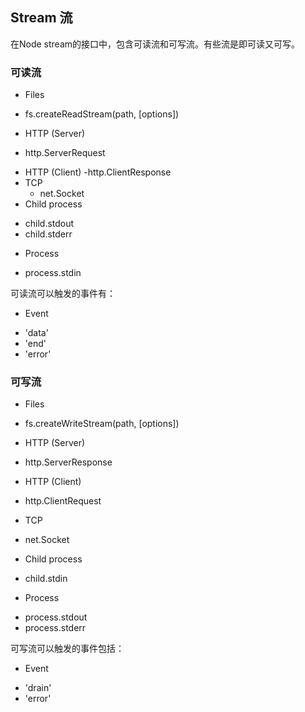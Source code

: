 
## Stream 流

在Node stream的接口中，包含可读流和可写流。有些流是即可读又可写。


### 可读流

* Files
 - fs.createReadStream(path, [options])
* HTTP (Server)
 - http.ServerRequest
* HTTP (Client)
  -http.ClientResponse
* TCP
  - net.Socket
* Child process
 - child.stdout
 - child.stderr
* Process
 - process.stdin

可读流可以触发的事件有：

* Event
 - 'data'
 - 'end'
 - 'error'


### 可写流

* Files
 - fs.createWriteStream(path, [options])
* HTTP (Server)
 - http.ServerResponse
* HTTP (Client)
 - http.ClientRequest
* TCP
 - net.Socket
* Child process
 - child.stdin
* Process
 - process.stdout
 - process.stderr

可写流可以触发的事件包括：
* Event
 - 'drain'
 - 'error'